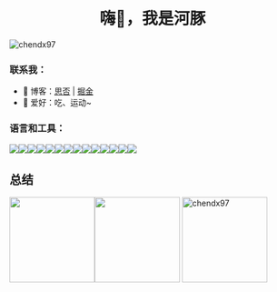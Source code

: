 <h1 align="center">嗨👋，我是河豚</h1>
<p align="left"> <img src="https://komarev.com/ghpvc/?username=chendx97&label=Profile%20views&color=0e75b6&style=flat" alt="chendx97" /> </p>

<h3 align="left">联系我：</h3>
  
- 🌱 博客：[思否](https://segmentfault.com/u/puffer) | [掘金](https://juejin.cn/user/638161460403287)
- 👯 爱好：吃、运动~

<h3 align="left">语言和工具：</h3>
<div style="display:flex; ">
  <img src="https://img.shields.io/badge/HTML5-E34F26?style=flat-square&logo=HTML5&logoColor=white"/>
  <img src="https://img.shields.io/badge/css-1572B6?style=flat-square&logo=css3&logoColor=white"/>
  <img src="https://img.shields.io/badge/JavaScript-ffb13b?style=flat-square&logo=javascript&logoColor=white"/>
  <img src="https://img.shields.io/badge/TypeScript-3178C6?style=flat-square&logo=TypeScript&logoColor=white"/>
  <img src="https://img.shields.io/badge/stylus-b3d107?style=flat-square&logo=Stylus&logoColor=333">
  <br>
  <img src="https://img.shields.io/badge/Vue-339933?style=flat-square&logo=vue.js&logoColor=white"/>
  <img src="https://img.shields.io/badge/React-61DAFB?style=flat-square&logo=react&logoColor=white"/>
  <img src="https://img.shields.io/badge/Vite-9066f8?style=flat-square&logo=vite&logoColor=white"/>
  <img src="https://img.shields.io/badge/Nuxt-00DC82?style=flat-square&logo=Nuxt&logoColor=white"/>
  <img src="https://img.shields.io/badge/%E5%BE%AE%E5%89%8D%E7%AB%AF-23C8D2"/>
  <br>
  <img src="https://img.shields.io/badge/Python-3776AB?style=flat-square&logo=Python&logoColor=white"/>
  <img src="https://img.shields.io/badge/Docker-2496ED?style=flat-square&logo=Docker&logoColor=white"/>
  <img src="https://img.shields.io/badge/Git-F05032?style=flat-square&logo=Git&logoColor=white"/>
  <img src="https://img.shields.io/badge/CICD-F77E1C"/>
</div>


## 总结

<img align='' height='150' src='https://github-readme-stats.vercel.app/api?username=chendx97&show_icons=true&theme=dracula&locale=cn'/><img align='' height='150' src='https://github-readme-stats.vercel.app/api/top-langs/?username=chendx97&hide_title=true&layout=compact&theme=dracula&locale=cn'/>
<img align='' height='150' src="https://github-readme-streak-stats.herokuapp.com/?user=chendx97&theme=dracula&locale=cn" alt="chendx97" />
